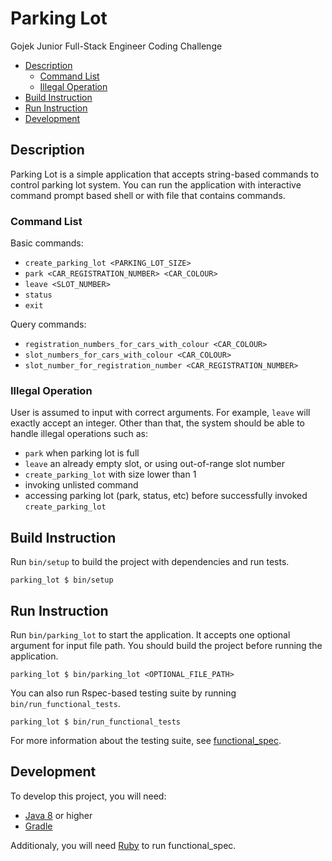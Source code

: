 # Parking Lot

Gojek Junior Full-Stack Engineer Coding Challenge

* [Description](#description)
  - [Command List](#command-list)
  - [Illegal Operation](#illegal-operation)
* [Build Instruction](#build-instruction)
* [Run Instruction](#run-instruction)
* [Development](#development)

## Description

Parking Lot is a simple application that accepts string-based commands to control parking lot system. 
You can run the application with interactive command prompt based shell or with file that contains 
commands. 

### Command List

Basic commands: 

* `create_parking_lot <PARKING_LOT_SIZE>`
* `park <CAR_REGISTRATION_NUMBER> <CAR_COLOUR>`
* `leave <SLOT_NUMBER>`
* `status`
* `exit`

Query commands:

* `registration_numbers_for_cars_with_colour <CAR_COLOUR>`
* `slot_numbers_for_cars_with_colour <CAR_COLOUR>`
* `slot_number_for_registration_number <CAR_REGISTRATION_NUMBER>`

### Illegal Operation

User is assumed to input with correct arguments. For example, `leave` will exactly accept an integer. 
Other than that, the system should be able to handle illegal operations such as:
* `park` when parking lot is full
* `leave` an already empty slot, or using out-of-range slot number
* `create_parking_lot` with size lower than 1
* invoking unlisted command
* accessing parking lot (park, status, etc) before successfully invoked `create_parking_lot`

## Build Instruction

Run `bin/setup` to build the project with dependencies and run tests.

```
parking_lot $ bin/setup
```

## Run Instruction

Run ```bin/parking_lot``` to start the application. It accepts one optional argument for input file path. You should build the project before running the application.

```
parking_lot $ bin/parking_lot <OPTIONAL_FILE_PATH>
```

You can also run Rspec-based testing suite by running `bin/run_functional_tests`.

```
parking_lot $ bin/run_functional_tests
```

For more information about the testing suite, see [functional_spec](functional_spec).

## Development

To develop this project, you will need:
* [Java 8](https://www.oracle.com/technetwork/java/javase/downloads/jdk8-downloads-2133151.html) or higher
* [Gradle](https://gradle.org/)

Additionaly, you will need [Ruby](https://www.ruby-lang.org/en/documentation/installation/) to run functional_spec. 
